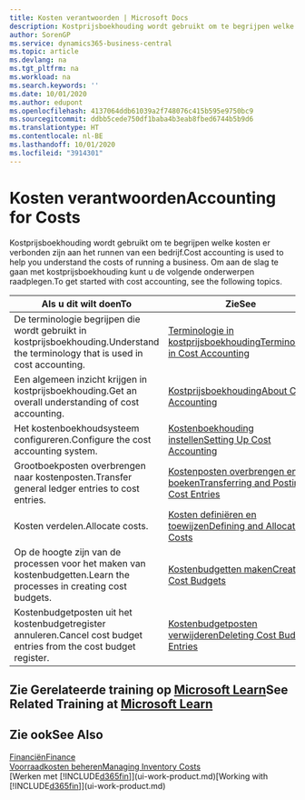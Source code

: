 ```yaml
---
title: Kosten verantwoorden | Microsoft Docs
description: Kostprijsboekhouding wordt gebruikt om te begrijpen welke kosten er verbonden zijn aan het runnen van een bedrijf. Om aan de slag te gaan met kostprijsboekhouding kunt u de volgende onderwerpen raadplegen.
author: SorenGP
ms.service: dynamics365-business-central
ms.topic: article
ms.devlang: na
ms.tgt_pltfrm: na
ms.workload: na
ms.search.keywords: ''
ms.date: 10/01/2020
ms.author: edupont
ms.openlocfilehash: 4137064ddb61039a2f748076c415b595e9750bc9
ms.sourcegitcommit: ddbb5cede750df1baba4b3eab8fbed6744b5b9d6
ms.translationtype: HT
ms.contentlocale: nl-BE
ms.lasthandoff: 10/01/2020
ms.locfileid: "3914301"
---
```

# <a name="accounting-for-costs"></a><span data-ttu-id="0b3ec-104">Kosten verantwoorden</span><span class="sxs-lookup"><span data-stu-id="0b3ec-104">Accounting for Costs</span></span>
<span data-ttu-id="0b3ec-105">Kostprijsboekhouding wordt gebruikt om te begrijpen welke kosten er verbonden zijn aan het runnen van een bedrijf.</span><span class="sxs-lookup"><span data-stu-id="0b3ec-105">Cost accounting is used to help you understand the costs of running a business.</span></span> <span data-ttu-id="0b3ec-106">Om aan de slag te gaan met kostprijsboekhouding kunt u de volgende onderwerpen raadplegen.</span><span class="sxs-lookup"><span data-stu-id="0b3ec-106">To get started with cost accounting, see the following topics.</span></span>  

|<span data-ttu-id="0b3ec-107">Als u dit wilt doen</span><span class="sxs-lookup"><span data-stu-id="0b3ec-107">To</span></span>|<span data-ttu-id="0b3ec-108">Zie</span><span class="sxs-lookup"><span data-stu-id="0b3ec-108">See</span></span>|  
|--------|---------|  
|<span data-ttu-id="0b3ec-109">De terminologie begrijpen die wordt gebruikt in kostprijsboekhouding.</span><span class="sxs-lookup"><span data-stu-id="0b3ec-109">Understand the terminology that is used in cost accounting.</span></span>|[<span data-ttu-id="0b3ec-110">Terminologie in kostprijsboekhouding</span><span class="sxs-lookup"><span data-stu-id="0b3ec-110">Terminology in Cost Accounting</span></span>](finance-terminology-in-cost-accounting.md)|  
|<span data-ttu-id="0b3ec-111">Een algemeen inzicht krijgen in kostprijsboekhouding.</span><span class="sxs-lookup"><span data-stu-id="0b3ec-111">Get an overall understanding of cost accounting.</span></span>|[<span data-ttu-id="0b3ec-112">Kostprijsboekhouding</span><span class="sxs-lookup"><span data-stu-id="0b3ec-112">About Cost Accounting</span></span>](finance-about-cost-accounting.md)|  
|<span data-ttu-id="0b3ec-113">Het kostenboekhoudsysteem configureren.</span><span class="sxs-lookup"><span data-stu-id="0b3ec-113">Configure the cost accounting system.</span></span>|[<span data-ttu-id="0b3ec-114">Kostenboekhouding instellen</span><span class="sxs-lookup"><span data-stu-id="0b3ec-114">Setting Up Cost Accounting</span></span>](finance-set-up-cost-accounting.md)|  
|<span data-ttu-id="0b3ec-115">Grootboekposten overbrengen naar kostenposten.</span><span class="sxs-lookup"><span data-stu-id="0b3ec-115">Transfer general ledger entries to cost entries.</span></span>|[<span data-ttu-id="0b3ec-116">Kostenposten overbrengen en boeken</span><span class="sxs-lookup"><span data-stu-id="0b3ec-116">Transferring and Posting Cost Entries</span></span>](finance-transfer-and-post-cost-entries.md)|  
|<span data-ttu-id="0b3ec-117">Kosten verdelen.</span><span class="sxs-lookup"><span data-stu-id="0b3ec-117">Allocate costs.</span></span>|[<span data-ttu-id="0b3ec-118">Kosten definiëren en toewijzen</span><span class="sxs-lookup"><span data-stu-id="0b3ec-118">Defining and Allocating Costs</span></span>](finance-define-and-allocate-costs.md)|  
|<span data-ttu-id="0b3ec-119">Op de hoogte zijn van de processen voor het maken van kostenbudgetten.</span><span class="sxs-lookup"><span data-stu-id="0b3ec-119">Learn the processes in creating cost budgets.</span></span>|[<span data-ttu-id="0b3ec-120">Kostenbudgetten maken</span><span class="sxs-lookup"><span data-stu-id="0b3ec-120">Creating Cost Budgets</span></span>](finance-create-cost-budgets.md)|
|<span data-ttu-id="0b3ec-121">Kostenbudgetposten uit het kostenbudgetregister annuleren.</span><span class="sxs-lookup"><span data-stu-id="0b3ec-121">Cancel cost budget entries from the cost budget register.</span></span>|[<span data-ttu-id="0b3ec-122">Kostenbudgetposten verwijderen</span><span class="sxs-lookup"><span data-stu-id="0b3ec-122">Deleting Cost Budget Entries</span></span>](finance-how-to-delete-cost-budget-entries.md)|

## <a name="see-related-training-at-microsoft-learn"></a><span data-ttu-id="0b3ec-123">Zie Gerelateerde training op [Microsoft Learn](/learn/paths/use-cost-accounting-dynamics-365-business-central/)</span><span class="sxs-lookup"><span data-stu-id="0b3ec-123">See Related Training at [Microsoft Learn](/learn/paths/use-cost-accounting-dynamics-365-business-central/)</span></span>

## <a name="see-also"></a><span data-ttu-id="0b3ec-124">Zie ook</span><span class="sxs-lookup"><span data-stu-id="0b3ec-124">See Also</span></span>  
[<span data-ttu-id="0b3ec-125">Financiën</span><span class="sxs-lookup"><span data-stu-id="0b3ec-125">Finance</span></span>](finance.md)  
[<span data-ttu-id="0b3ec-126">Voorraadkosten beheren</span><span class="sxs-lookup"><span data-stu-id="0b3ec-126">Managing Inventory Costs</span></span>](finance-manage-inventory-costs.md)  
<span data-ttu-id="0b3ec-127">[Werken met [!INCLUDE[d365fin](includes/d365fin_md.md)]](ui-work-product.md)</span><span class="sxs-lookup"><span data-stu-id="0b3ec-127">[Working with [!INCLUDE[d365fin](includes/d365fin_md.md)]](ui-work-product.md)</span></span>
